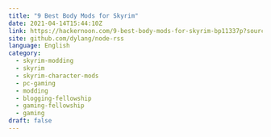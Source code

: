 ```yaml
---
title: "9 Best Body Mods for Skyrim"
date: 2021-04-14T15:44:10Z
link: https://hackernoon.com/9-best-body-mods-for-skyrim-bp11337p?source=rss&utm_medium=RSS&utm_source=news.12bit.vn
site: github.com/dylang/node-rss
language: English
category:
  - skyrim-modding
  - skyrim
  - skyrim-character-mods
  - pc-gaming
  - modding
  - blogging-fellowship
  - gaming-fellowship
  - gaming
draft: false
---
```

